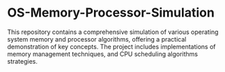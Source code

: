 # OS-Memory-Processor-Simulation
This repository contains a comprehensive simulation of various operating system memory and processor algorithms, offering a practical demonstration of key concepts. The project includes implementations of memory management techniques, and CPU scheduling algorithms strategies.
